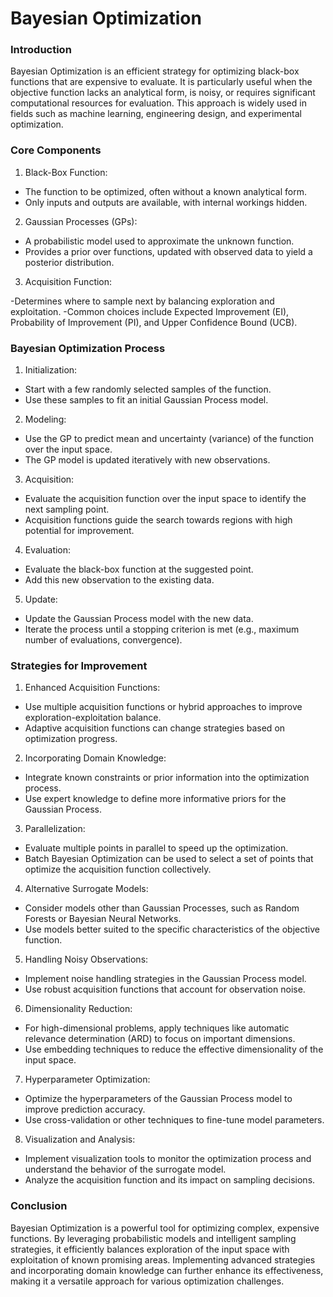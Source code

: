# Bayesian Optimization

### Introduction
Bayesian Optimization is an efficient strategy for optimizing black-box functions that are expensive to evaluate. It is particularly useful when the objective function lacks an analytical form, is noisy, or requires significant computational resources for evaluation. This approach is widely used in fields such as machine learning, engineering design, and experimental optimization.

### Core Components
1. Black-Box Function:

- The function to be optimized, often without a known analytical form.
- Only inputs and outputs are available, with internal workings hidden.

2. Gaussian Processes (GPs):

- A probabilistic model used to approximate the unknown function.
- Provides a prior over functions, updated with observed data to yield a posterior distribution.

3. Acquisition Function:

-Determines where to sample next by balancing exploration and exploitation.
-Common choices include Expected Improvement (EI), Probability of Improvement (PI), and Upper Confidence Bound (UCB).

### Bayesian Optimization Process
1. Initialization:

- Start with a few randomly selected samples of the function.
- Use these samples to fit an initial Gaussian Process model.

2. Modeling:

- Use the GP to predict mean and uncertainty (variance) of the function over the input space.
- The GP model is updated iteratively with new observations.

3. Acquisition:

- Evaluate the acquisition function over the input space to identify the next sampling point.
- Acquisition functions guide the search towards regions with high potential for improvement.

4. Evaluation:

- Evaluate the black-box function at the suggested point.
- Add this new observation to the existing data.
  
5. Update:

- Update the Gaussian Process model with the new data.
- Iterate the process until a stopping criterion is met (e.g., maximum number of evaluations, convergence).

### Strategies for Improvement
1. Enhanced Acquisition Functions:

- Use multiple acquisition functions or hybrid approaches to improve exploration-exploitation balance.
- Adaptive acquisition functions can change strategies based on optimization progress.

2. Incorporating Domain Knowledge:

- Integrate known constraints or prior information into the optimization process.
- Use expert knowledge to define more informative priors for the Gaussian Process.

3. Parallelization:

- Evaluate multiple points in parallel to speed up the optimization.
- Batch Bayesian Optimization can be used to select a set of points that optimize the acquisition function collectively.

4. Alternative Surrogate Models:

- Consider models other than Gaussian Processes, such as Random Forests or Bayesian Neural Networks.
- Use models better suited to the specific characteristics of the objective function.

5. Handling Noisy Observations:

- Implement noise handling strategies in the Gaussian Process model.
- Use robust acquisition functions that account for observation noise.

6. Dimensionality Reduction:

- For high-dimensional problems, apply techniques like automatic relevance determination (ARD) to focus on important dimensions.
- Use embedding techniques to reduce the effective dimensionality of the input space.

7. Hyperparameter Optimization:

- Optimize the hyperparameters of the Gaussian Process model to improve prediction accuracy.
- Use cross-validation or other techniques to fine-tune model parameters.

8. Visualization and Analysis:

- Implement visualization tools to monitor the optimization process and understand the behavior of the surrogate model.
- Analyze the acquisition function and its impact on sampling decisions.

### Conclusion
Bayesian Optimization is a powerful tool for optimizing complex, expensive functions. By leveraging probabilistic models and intelligent sampling strategies, it efficiently balances exploration of the input space with exploitation of known promising areas. Implementing advanced strategies and incorporating domain knowledge can further enhance its effectiveness, making it a versatile approach for various optimization challenges.
